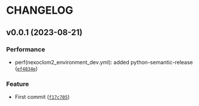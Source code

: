 # CHANGELOG



## v0.0.1 (2023-08-21)

### Performance

* perf(nexoclom2_environment_dev.yml): added python-semantic-release ([`ef4834e`](https://github.com/mburger-stsci/nexoclom2/commit/ef4834e9e4bcbe0cf8bd5972963defc37c1337d8))

### Feature

* First commit ([`f17c705`](https://github.com/mburger-stsci/nexoclom2/commit/f17c7058c165be0cdc48d60c18285e5a320b3ec2))
